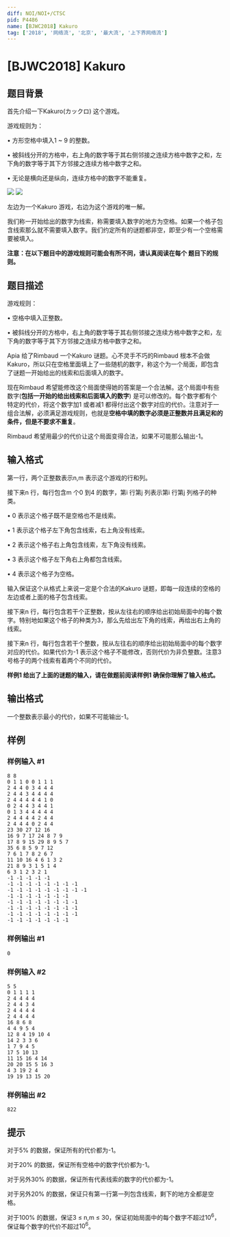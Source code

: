 ```yaml
---
diff: NOI/NOI+/CTSC
pid: P4486
name: [BJWC2018] Kakuro
tag: ['2018', '网络流', '北京', '最大流', '上下界网络流']
---
```

# [BJWC2018] Kakuro
## 题目背景

首先介绍一下Kakuro(カックロ) 这个游戏。

游戏规则为：

• 方形空格中填入1 ~ 9 的整数。

• 被斜线分开的方格中，右上角的数字等于其右侧邻接之连续方格中数字之和，左下角的数字等于其下方邻接之连续方格中数字之和。

• 无论是横向还是纵向，连续方格中的数字不能重复。

![](https://cdn.luogu.com.cn/upload/pic/17946.png)
![](https://cdn.luogu.com.cn/upload/pic/17947.png)

左边为一个Kakuro 游戏，右边为这个游戏的唯一解。

我们称一开始给出的数字为线索，称需要填入数字的地方为空格。如果一个格子包含线索那么就不需要填入数字。我们约定所有的谜题都非空，即至少有一个空格需要被填入。

**注意：在以下题目中的游戏规则可能会有所不同，请认真阅读在每个
题目下的规则。**
## 题目描述

游戏规则：

• 空格中填入正整数。

• 被斜线分开的方格中，右上角的数字等于其右侧邻接之连续方格中数字之和，左下角的数字等于其下方邻接之连续方格中数字之和。

Apia 给了Rimbaud 一个Kakuro 谜题。心不灵手不巧的Rimbaud 根本不会做Kakuro，所以只在空格里面填上了一些随机的数字，称这个为一个局面，即包含了谜题一开始给出的线索和后面填入的数字。

现在Rimbaud 希望能修改这个局面使得她的答案是一个合法解。这个局面中有些数字(**包括一开始的给出线索和后面填入的数字**) 是可以修改的。每个数字都有个特定的代价，将这个数字加1 或者减1 都得付出这个数字对应的代价。注意对于一组合法解，必须满足游戏规则，也就是**空格中填的数字必须是正整数并且满足和的条件，但是不要求不重复**。

Rimbaud 希望用最少的代价让这个局面变得合法，如果不可能那么输出-1。
## 输入格式

第一行，两个正整数表示n,m 表示这个游戏的行和列。

接下来n 行，每行包含m 个0 到4 的数字，第i 行第j 列表示第i 行第j 列格子的种类。

• 0 表示这个格子既不是空格也不是线索。

• 1 表示这个格子左下角包含线索，右上角没有线索。

• 2 表示这个格子右上角包含线索，左下角没有线索。

• 3 表示这个格子左下角右上角都包含线索。

• 4 表示这个格子为空格。

输入保证这个从格式上来说一定是个合法的Kakuro 谜题，即每一段连续的空格的左边或者上面的格子包含线索。

接下来n 行，每行包含若干个正整数，按从左往右的顺序给出初始局面中的每个数字。特别地如果这个格子的种类为3，那么先给出左下角的线索，再给出右上角的线索。

接下来n 行，每行包含若干个整数，按从左往右的顺序给出初始局面中的每个数字对应的代价。如果代价为-1 表示这个格子不能修改，否则代价为非负整数。注意3 号格子的两个线索有着两个不同的代价。

**样例1 给出了上面的谜题的输入，请在做题前阅读样例1 确保你理解了输入格式。**
## 输出格式

一个整数表示最小的代价，如果不可能输出-1。
## 样例

### 样例输入 #1
```
8 8
0 1 1 0 0 1 1 1
2 4 4 0 3 4 4 4
2 4 4 3 4 4 4 4
2 4 4 4 4 4 1 0
0 2 4 4 3 4 4 1
0 1 3 4 4 4 4 4
2 4 4 4 4 2 4 4
2 4 4 4 0 2 4 4
23 30 27 12 16
16 9 7 17 24 8 7 9
17 8 9 15 29 8 9 5 7
35 6 8 5 9 7 12
7 6 1 7 8 2 6 7
11 10 16 4 6 1 3 2
21 8 9 3 1 5 1 4
6 3 1 2 3 2 1
-1 -1 -1 -1 -1
-1 -1 -1 -1 -1 -1 -1 -1
-1 -1 -1 -1 -1 -1 -1 -1 -1
-1 -1 -1 -1 -1 -1 -1
-1 -1 -1 -1 -1 -1 -1 -1
-1 -1 -1 -1 -1 -1 -1 -1
-1 -1 -1 -1 -1 -1 -1 -1
-1 -1 -1 -1 -1 -1 -1
```
### 样例输出 #1
```
0
```
### 样例输入 #2
```
5 5
0 1 1 1 1
2 4 4 4 4
2 4 4 3 4
2 4 4 4 4
2 4 4 4 4
16 8 6 8
4 4 9 5 4
12 8 4 19 10 4
14 2 3 3 6
1 7 9 4 5
17 5 10 13
11 15 16 4 14
20 20 15 5 16 3
4 3 19 2 4
19 19 13 15 20
```
### 样例输出 #2
```
822
```
## 提示

对于5% 的数据，保证所有的代价都为-1。

对于20% 的数据，保证所有空格中的数字代价都为-1。

对于另外30% 的数据，保证所有代表线索的数字的代价都为-1。

对于另外20% 的数据，保证只有第一行第一列包含线索，剩下的地方全都是空格。

对于100% 的数据，保证3 ≤ n,m ≤ 30，保证初始局面中的每个数字不超过$10^6$，保证每个数字的代价不超过$10^6$。
